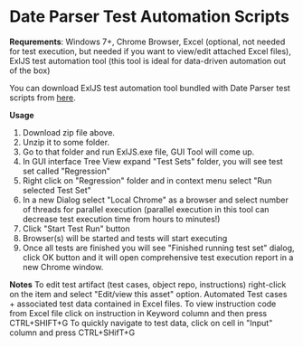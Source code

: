 # Date Parser Test Automation Scripts

**Requrements**: Windows 7+, Chrome Browser, Excel (optional, not needed for test execution, but needed if you want to view/edit attached Excel files), ExlJS test automation tool (this tool is ideal for data-driven automation out of the box)


You can download ExlJS test automation tool bundled with Date Parser test scripts from [here](http://23.236.144.243/VisualTAF/ExlJS-tool-bundled-with-DateParser-test-scriptsl.zip).


**Usage**
1. Download zip file above.
2. Unzip it to some folder.
3. Go to that folder and run ExlJS.exe file, GUI Tool will come up.
4. In GUI interface Tree View expand "Test Sets" folder, you will see test set called "Regression"
5. Right click on "Regression" folder and in context menu select "Run selected Test Set" 
6. In a new Dialog select "Local Chrome" as a browser and select number of threads for parallel execution (parallel execution in this tool can decrease test execution time from hours to minutes!)
7. Click "Start Test Run" button
8. Browser(s) will be started and tests will start executing
9. Once all tests are finished you will see "Finished running test set" dialog, click OK button and it will open 
   comprehensive test execution report in a new Chrome window.



**Notes**
To edit test artifact (test cases, object repo, instructions) right-click on the item and select "Edit/view this asset" option.
Automated Test cases + associated test data contained in Excel files.
To view instruction code from Excel file click on instruction in Keyword column and then press CTRL+SHIFT+G
To quickly navigate to test data, click on cell in "Input" column and press CTRL+SHifT+G
